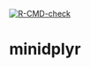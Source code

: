 <!-- badges: start -->
[![R-CMD-check](https://github.com/Julieven/minidplyr/actions/workflows/R-CMD-check.yaml/badge.svg)](https://github.com/Julieven/minidplyr/actions/workflows/R-CMD-check.yaml)
<!-- badges: end -->
# minidplyr